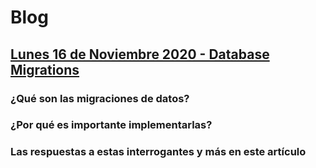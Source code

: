 # Blog

## [Lunes 16 de Noviembre 2020 - Database Migrations](https://salomonvargas.github.io/shalo-universe/blog/databasemigrations.md)
### ¿Qué son las migraciones de datos?
### ¿Por qué es importante implementarlas?
### Las respuestas a estas interrogantes y más en este artículo

